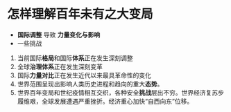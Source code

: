 # 怎样理解百年未有之大变局

- **国际调整** 导致 **力量变化与影响**
- 一些挑战

1. 当前国际**格局**和国际**体系**正在发生深刻调整 
2. 全球**治理体系**正在发生深刻变革 
3. 国际**力量对比**正在发生近代以来最具革命性的变化  
4. 世界范围呈现出影响人类历史进程和趋向的重大**态势**。  
5. 世界百年变局和世纪疫情相互交织，各种安全**挑战**层出不穷。世界经济复苏步履维艰，全球发展遭遇严重挫折。经济重心加快“自西向东”位移。 